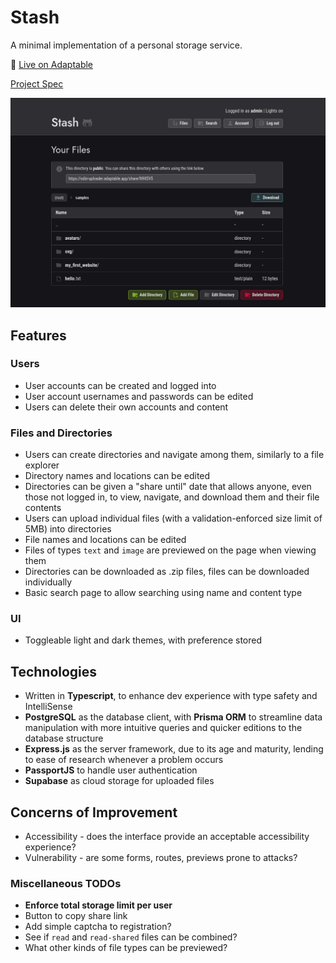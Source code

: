 # Stash
A minimal implementation of a personal storage service.

🚀 [Live on Adaptable](https://bonfires.vercel.app)

[Project Spec](https://www.theodinproject.com/lessons/nodejs-file-uploader)

![Preview of the login screen of the app](https://github.com/endulum/odin-uploader/blob/main/screenshot.png?raw=true)

## Features
### Users
- User accounts can be created and logged into
- User account usernames and passwords can be edited
- Users can delete their own accounts and content
### Files and Directories
- Users can create directories and navigate among them, similarly to a file explorer
- Directory names and locations can be edited
- Directories can be given a "share until" date that allows anyone, even those not logged in, to view, navigate, and download them and their file contents
- Users can upload individual files (with a validation-enforced size limit of 5MB) into directories
- File names and locations can be edited
- Files of types `text` and `image` are previewed on the page when viewing them
- Directories can be downloaded as .zip files, files can be downloaded individually
- Basic search page to allow searching using name and content type
### UI
- Toggleable light and dark themes, with preference stored

## Technologies
- Written in **Typescript**, to enhance dev experience with type safety and IntelliSense
- **PostgreSQL** as the database client, with **Prisma ORM** to streamline data manipulation with more intuitive queries and quicker editions to the database structure
- **Express.js** as the server framework, due to its age and maturity, lending to ease of research whenever a problem occurs
- **PassportJS** to handle user authentication
- **Supabase** as cloud storage for uploaded files 

## Concerns of Improvement
- Accessibility - does the interface provide an acceptable accessibility experience?
- Vulnerability - are some forms, routes, previews prone to attacks?

### Miscellaneous TODOs
- **Enforce total storage limit per user**
- Button to copy share link
- Add simple captcha to registration?
- See if `read` and `read-shared` files can be combined?
- What other kinds of file types can be previewed?
